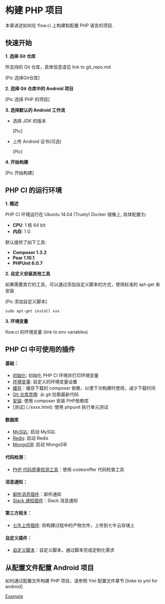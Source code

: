 # 构建 PHP 项目

本章讲述如何在 flow.ci 上构建和配置 PHP 语言的项目.

## 快速开始

**1. 选择 Git 仓库**

所支持的 Git 仓库，具体信息请见 link to git_repo.md

[Pic 选择Git仓库]


**2. 选择 Git 仓库中的 Android 项目**


[Pic 选择 PHP 的项目]


**3. 选择默认的 Android 工作流**

- 选择 JDK 的版本

	[Pic] 
	
- 上传 Android 证书(可选)

	[Pic]

**4. 开始构建**

[Pic 开始构建] 

## PHP CI 的运行环境

**1. 概述**

PHP CI 环境运行在 Ubuntu 14.04 (Trusty) Docker 镜像上, 具体配置为:

 - **CPU**: 1 核 64 bit
 - **内存**: 1 G

默认提供了如下工具:

- **Composer 1.3.2**
- **Pear 1.10.1**
- **PHPUnit 6.0.7**


**2. 自定义安装其他工具**

如果需要其它的工具，可以通过添加自定义脚本的方式，使用标准的 apt-get 来安装

[Pic 添加自定义脚本]

`sudo apt-get install xxx`

**3. 环境变量**

flow.ci 的环境变量 (link to env variables)

## PHP CI 中可使用的插件

#### 基础：

- [初始化](./plugins_initalize.html#php): 初始化 PHP CI 环境并打印环境变量
- [环境变量](./plugins_variables.html): 自定义的环境变量设置
- [缓存](./plugins_cache.html)：缓存下载的 composer 依赖，以便下次构建时使用，减少下载时间
- [Git 仓库克隆](./plugins_git_clone.html): 从 git 拉取最新代码
- [安装](./plugins_build.html): 使用 composer 安装 PHP依赖库
- [测试] (./xxxx.html): 使用 phpunit 执行单元测试


#### 数据库
- [MySQL](./database.html): 启动 MySQL
- [Redis](./database.html): 启动 Redis
- [MongoDB](./database.html): 启动 MongoDB


#### 代码检测：
- [PHP 代码质量检测工具](./waiting.html)：使用 codesniffer 代码检查工具

#### 消息通知：
- [邮件消息插件](./plugins_email_sender.html)：邮件通知
- [Slack 通知插件](./plugins_slack_notification.html)：Slack 消息通知


#### 第三方相关：
- [七牛上传插件](./plugins_qiniu_upload.html): 将构建过程中的产物文件，上传到七牛云存储上

#### 自定义插件：
- [自定义脚本](./plugins_custom_script.html)：自定义脚本，通过脚本完成定制化需求


## 从配置文件配置 Android 项目

如何通过配置文件构建 PHP 项目，请参照 Yml 配置文件章节 [linke to yml for android]

[Example](https://github.com/flow-ci-plugin/yml_example/blob/master/.php-flow.yml)